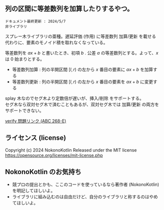 ## 列の区間に等差数列を加算したりするやつ。

`ドキュメント最終更新 : 2024/5/7`  
`非ライブラリ`  

スプレー木ライブラリの亜種。遅延評価 (作用) に等差数列 加算/更新 を載せる代わりに、要素のモノイド積を取れなくなっている。  

等差数列を $ax+b$ と書いたとき、初項 $b$ . 公差 $a$ の等差数列とする。よって、$x$ は $0$ 始まりとする。

- 等差数列加算 : 列の半開区間 $[l,r)$ の左から $x$ 番目の要素に $ax + b$ を加算する
- 等差数列更新 : 列の半開区間 $[l,r)$ の左から $x$ 番目の要素を $ax + b$ に変更する

splay 木なのでセグ木より定数倍が遅いが、挿入/削除 をサポートする。  
セグ木なら双対セグ木で済むこともあるが、双対セグ木では 加算/更新 の両方をサポートできない。


<a href = "https://atcoder.jp/contests/abc268/submissions/53006388" target = "_brank">
verify 問題リンク (ABC 268-E)
</a>

## ライセンス (license)
Copyright (c) 2024 NokonoKotlin
Released under the MIT license
https://opensource.org/licenses/mit-license.php


## NokonoKotlin のお気持ち
- 競プロの提出とかも、ここのコードを使っているなら著作者 (NokonoKotlin) を明記してほしいよ。
- ライブラリに組み込むのは自由だけど、自分のライブラリと称するのはやめてほしいよ。


